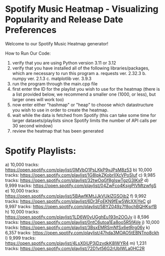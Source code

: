 # Spotify Music Heatmap - Visualizing Popularity and Release Date Preferences
Welcome to our Spotify Music Heatmap generator!


How to Run Our Code:

1. verify that you are using Python version 3.11 or 3.12
2. verify that you have installed all of the following libraries/packages, which are necessary to run this program
    a. requests          ver. 2.32.3
    b. numpy             ver. 2.1.3
    c. matplotlib        ver. 3.9.3
3. run the program through the main.cpp file
4. first enter the ID for the playlist you wish to use for the heatmap (there is a list provided below, we recommend a smaller one (1000, or less), but larger ones will work too)
5. now enter either "hashmap" or "heap" to choose which datastructure you wish to use in order to create the heatmap.
6. wait while the data is fetched from Spotify (this can take some time for larger datasets/playlists since Spotify limits the number of API calls per 30 second window)
7. review the heatmap that has been generated


# Spotify Playlists:
a) 10,000 tracks: https://open.spotify.com/playlist/0MVbO1PsLKkP9vJPsM8z53
b) 10,000 tracks: https://open.spotify.com/playlist/1G8IpkZKobrIlXcVPoSIuf
c) 9,985 tracks: https://open.spotify.com/playlist/32twOqGf8gIswTgzG3IKxP
d) 9,999 tracks: https://open.spotify.com/playlist/04ZwFco4KsjgPlVMtzwfgS
e) 10,000 tracks: https://open.spotify.com/playlist/5BAwfKMtJJkVUklZGSOjb2
f) 9,992 tracks: https://open.spotify.com/playlist/6Dr3FoEKN9fEw5WcXXiYeC
g) 9,997 tracks: https://open.spotify.com/playlist/5BYZ049z7f8ochBQHKsrfB
h) 10,000 tracks: https://open.spotify.com/playlist/1LD6W0yUGghEu193n2OOJy
i) 8,596 tracks: https://open.spotify.com/playlist/0ntC6utoa1Ea8oo5R5fAVe
j) 10,000 tracks: https://open.spotify.com/playlist/3BsxEMRSmNfSx6etRrg06y
k) 6,357 tracks: https://open.spotify.com/playlist/47hda3MOAO5tEBNTno8ckh
l) 9,999 tracks: https://open.spotify.com/playlist/4LsX0iUP3jDzvdkK8IWYR4
m) 1,231 tracks: https://open.spotify.com/playlist/72D1vt56G2rUbIWLa0HC2R
